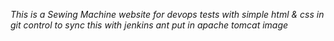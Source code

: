 *This is a Sewing Machine website for devops tests with simple html & css in git control to sync this with jenkins ant put in apache tomcat image*
